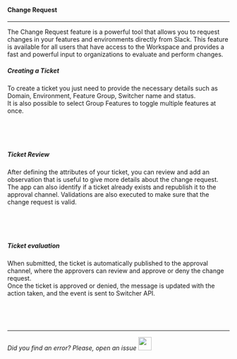 <img src="[$ASSETS_LOCATION]documentation/images/slack/switcher_slack_app_logo.png" class="image-style center width-70 dark-invert" alt=""/><p>

#### Change Request
* * *

The Change Request feature is a powerful tool that allows you to request changes in your features and environments directly from Slack. This feature is available for all users that have access to the Workspace and provides a fast and powerful input to organizations to evaluate and perform changes.

##### **Creating a Ticket**

To create a ticket you just need to provide the necessary details such as Domain, Environment, Feature Group, Switcher name and status.<br>
It is also possible to select Group Features to toggle multiple features at once.

<img src="[$ASSETS_LOCATION]documentation/images/slack/change_request_modal.png" class="image-style center dark-invert" alt=""/><p>

</br></br>

##### **Ticket Review**

After defining the attributes of your ticket, you can review and add an observation that is useful to give more details about the change request.<br>
The app can also identify if a ticket already exists and republish it to the approval channel. Validations are also executed to make sure that the change request is valid.

<img src="[$ASSETS_LOCATION]documentation/images/slack/change_request_review.png" class="image-style center dark-invert" alt=""/><p>

</br></br>

##### **Ticket evaluation**

When submitted, the ticket is automatically published to the approval channel, where the approvers can review and approve or deny the change request.<br>
Once the ticket is approved or denied, the message is updated with the action taken, and the event is sent to Switcher API.

<img src="[$ASSETS_LOCATION]documentation/images/slack/change_request_approval.png" class="image-style center dark-invert" alt=""/><p>

</br></br>

* * *

*Did you find an error? Please, open an issue*
<a href="https://github.com/switcherapi/switcher-management/issues/new?title=fix:+[slack_features.md]+-+[INSERT+SHORT+DESCRIPTION]" target="_blank">
    <img src="[$ASSETS_LOCATION]github.svg" style="width: 30px;">
</a> 